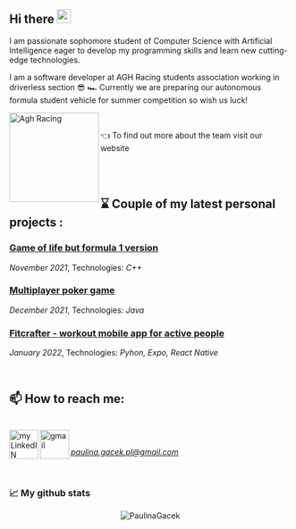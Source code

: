 ## Hi there <img src="https://media.giphy.com/media/hvRJCLFzcasrR4ia7z/giphy.gif" width="25px">

I am passionate sophomore student of Computer Science with Artificial Intelligence eager to develop my programming skills and learn new cutting-edge technologies.

I am a software developer at AGH Racing students association working in driverless section  :sunglasses: 🏎️ Currently we are preparing our autonomous formula student vehicle for summer competition so wish us luck! 

<a href="https://www.racing.agh.edu.pl/">
  <img align="left" alt="Agh Racing" width="160px" src="https://www.racing.agh.edu.pl/wp-content/uploads/2020/09/AGH-Racing_RGB_black-and-red-1.png" />
  </a>
</br>

:point_left: To find out more about the team visit our website

</br>
</br>

## :hourglass: Couple of my latest personal projects : ##

### [Game of life but formula 1 version  ](https://github.com/PaulinaGacek/Game-of-life) ### 

_November 2021_,    Technologies: _C++_


###  [Multiplayer poker game](https://github.com/PaulinaGacek/Poker-on-sockets) ### 

_December 2021_,   Technologies: _Java_

### [Fitcrafter - workout mobile app for active people  ](https://github.com/Soobian/Project_IO) ###

_January 2022_,  Technologies: _Pyhon, Expo, React Native_

</br>

## 📫 How to reach me: ##

</br>
<a href="https://www.linkedin.com/in/paulina-gacek-44bb2b229/">
  <img align="left" alt="my LinkedIN" width="52px" src="https://raw.githubusercontent.com/peterthehan/peterthehan/master/assets/linkedin.svg" />
  </a>
<a href="https://mail.google.com/mail/?view=cm&fs=1&to=paulina.gacek.pl@gmail.com&su=Message from github portfolio: &body=Hello Paulina!">
  <img align="left" alt=" gmail" width="52px" src="https://upload.wikimedia.org/wikipedia/commons/thumb/8/8c/Gmail_Icon_%282013-2020%29.svg/2048px-Gmail_Icon_%282013-2020%29.svg.png" />

  </br>
  
 *paulina.gacek.pl@gmail.com*
  
</br>

###  📈 My github stats ###

<p align="center"> <img src="https://github-readme-stats.vercel.app/api?username=PaulinaGacek&show_icons=true&theme=dracula" alt="PaulinaGacek" />
